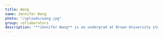 ```yaml
---
title: Wang
name: Jennifer Wang
photo: "/uploads/wang.jpg"
group: collaborators
description: "**Jennifer Wang** is an undergrad at Brown University studying CS and International & Public Affairs. She’s interested in algorithmic fairness, human-centered computing, and tech policy. Currently, she is a data fellow at the Census Bureau working on database management and linkage infrastructure in the population division.\n"
--- 
```

